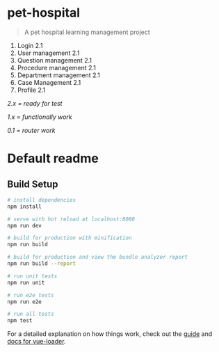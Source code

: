# pet-hospital

> A pet hospital learning management project

1. Login 2.1
2. User management 2.1
3. Question management 2.1
4. Procedure management 2.1
5. Department management 2.1
6. Case Management 2.1
7. Profile 2.1

*2.x = ready for test*

*1.x = functionally work*

*0.1 = router work*

# Default readme
## Build Setup

``` bash
# install dependencies
npm install

# serve with hot reload at localhost:8080
npm run dev

# build for production with minification
npm run build

# build for production and view the bundle analyzer report
npm run build --report

# run unit tests
npm run unit

# run e2e tests
npm run e2e

# run all tests
npm test
```

For a detailed explanation on how things work, check out the [guide](http://vuejs-templates.github.io/webpack/) and [docs for vue-loader](http://vuejs.github.io/vue-loader).
